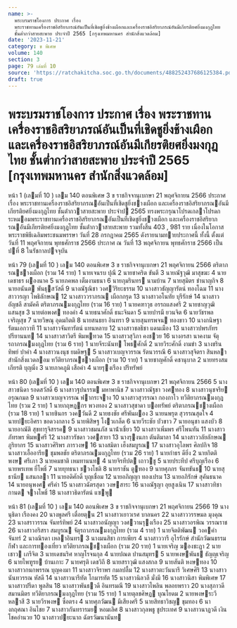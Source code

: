 ```yaml
---
name: >-
  พระบรมราชโองการ ประกาศ เรื่อง
  พระราชทานเครื่องราชอิสริยาภรณ์อันเป็นที่เชิดชูยิ่งช้างเผือกและเครื่องราชอิสริยาภรณ์อันมีเกียรติยศยิ่งมงกุฎไทย
  ชั้นต่ำกว่าสายสะพาย ประจำปี 2565 [กรุงเทพมหานคร สำนักสิ่งแวดล้อม]
date: '2023-11-21'
category: ข พิเศษ
volume: 140
section: 3
page: 79 เล่มที่ 10
source: 'https://ratchakitcha.soc.go.th/documents/488252437686125384.pdf'
draft: true
---
```


# พระบรมราชโองการ ประกาศ เรื่อง พระราชทานเครื่องราชอิสริยาภรณ์อันเป็นที่เชิดชูยิ่งช้างเผือกและเครื่องราชอิสริยาภรณ์อันมีเกียรติยศยิ่งมงกุฎไทย ชั้นต่ำกว่าสายสะพาย ประจำปี 2565 [กรุงเทพมหานคร สำนักสิ่งแวดล้อม]

หน้า 1 (เลมที่ 10 ) เลม 140 ตอนพิเศษ 3 ข ราชกิจจานุเบกษา 21 พฤศจิกายน 2566 ประกาศ เรื่อง พระราชทานเครื่องราชอิสริยาภรณอันเป็นที่เชิดชูยิ่งชางเผือก และเครื่องราชอิสริยาภรณอันมีเกียรติยศยิ่งมงกุฎไทย ชั้นต่ํากวาสายสะพาย ประจําป 2565 ทรงพระกรุณาโปรดเกลาโปรดกระหมอมพระราชทานเครื่องราชอิสริยาภรณอันเป็นที่เชิดชูยิ่งชางเผือก และเครื่องราชอิสริยาภรณอันมีเกียรติยศยิ่งมงกุฎไทย ชั้นต่ํากวาสายสะพาย รวมทั้งสิ้น 403 , 981 ราย เนื่องในโอกาสพระราชพิธีเฉลิมพระชนมพรรษา วันที่ 28 กรกฎาคม 2565 ดังรายนามทายประกาศนี้ ทั้งนี้ ตั้งแต่วันที่ 11 พฤศจิกายน พุทธศักราช 2566 ประกาศ ณ วันที่ 13 พฤศจิกายน พุทธศักราช 2566 เป็นปที่ 8 ในรัชกาลปจจุบัน

หน้า 79 (เลมที่ 10 ) เลม 140 ตอนพิเศษ 3 ข ราชกิจจานุเบกษา 21 พฤศจิกายน 2566 ตริตาภรณชางเผือก (รวม 14 ราย) 1 นายเจนรบ ปุณี 2 นายชาคริต ขันตี 3 นายณัฐวุฒิ มาสุขฆะ 4 นายเดชาธร ผองนาค 5 นายภคพล เต็มงามธนา 6 นายภุมรินทร นามบ้าน 7 นายสุมิตร ชํานาญกิจ 8 นายอนันต พันธุสวัสดิ์ 9 นางณัฐณิชา วงศวิริยะธรรม 10 นางสาวธัญญารัตน์ ทองโฉม 11 นางสาววรญา โพธิลักษณ 12 นางสาววราภรณ เผือกกรุด 13 นางสาวอโนทัย บุรีรักษ์ 14 นางสาวอัญชลี สามัคคี ตริตาภรณมงกุฎไทย (รวม 16 ราย) 1 นายคฑาวุธ อรรถแสงศรี 2 นายชาญวุฒิ แสนสุข 3 นายต่อพงศ ทองคํา 4 นายธนาศักดิ์ ธนะจินดา 5 นายปารมี ยวนจิต 6 นายวัชรพล เจริญสุข 7 นายวิษณุ อุดมกิตติ 8 นายสนธยา อินทรา 9 นายสุนทรพจน ทองขาว 10 นางกนิษฐา รัตนเอกวาที 11 นางสาวจันทารัตน์ แทนหลาบ 12 นางสาวชลธิชา แดนเมือง 13 นางสาวปพรภัทร ปรียานนท 14 นางสาวสาวิตรี พิมพทวด 15 นางสาวสุวิภา คงชวย 16 นางอรสา นาคงาม จัตุรถาภรณมงกุฎไทย (รวม 6 ราย) 1 นายจีระนันท โพธศักดิ์ 2 นายวิระศักดิ์ งามขํา 3 นางชรินทิพย์ ปาคํา 4 นางสาวนงนุช ยมดิษฐ 5 นางสาวเบญจวรรณ รัตนวรรณี 6 นางสาวสุจิตรา สินหลา สํานักสิ่งแวดลอม ทวีติยาภรณชางเผือก (รวม 10 ราย) 1 นายชาญศักดิ์ คชานุบาล 2 นายทรงสมเกียรติ บุญมิ่ง 3 นายภาคภูมิ เสือคํา 4 นายรุงเรือง ปรีทรัพย์

หน้า 80 (เลมที่ 10 ) เลม 140 ตอนพิเศษ 3 ข ราชกิจจานุเบกษา 21 พฤศจิกายน 2566 5 นางสาวชนิดา รอดสวัสดิ์ 6 นางสาวฐปนรรฆ มหาพานิช 7 นางสาวณัฐชา วงศทอง 8 นางสาวนุชจรีย อรุณกมล 9 นางสาวเบญจวรรณ ฟากระจาง 10 นางสาวสุวรรณา กองกาไว ทวีติยาภรณมงกุฎไทย (รวม 2 ราย) 1 นายกฤษฎกร พวงทอง 2 นางสาวสุชาดา บอทรัพย์ ตริตาภรณชางเผือก (รวม 18 ราย) 1 นายชินกร วงควันดี 2 นายธงชัย ศรีพันผอง 3 นายนพรุต สุวรรณสุดใจ 4 นายปยะอิศรา ขอดวงกลาง 5 นายพิสิษฐ โงวเกล็ด 6 นายวีระชัย บัวขาว 7 นายอนุชา แสงบัว 8 นายอาณัติ สุขทารุจิสรรค 9 นางสาวชมนภัส นาน้ําเชี่ยว 10 นางสาวเพิ่มพร ศรีโพนทัน 11 นางสาวภัทรพร พิมพศรี 12 นางสาวรัชดา วงศสายา 13 นางรุงนภา ตันติมาลา 14 นางสาววลัยลักษณ ภูริยากร 15 นางสาวศิริพร ภารวงษ 16 นางสมิตา เฮ็งสมบูรณ 17 นางสาวอุไลพร ศิลปกิจ 18 นางสาวเอื้ออารีย ชุมพลชัย ตริตาภรณมงกุฎไทย (รวม 26 ราย) 1 นายกําธร ดียิ่ง 2 นายกิตติพงษ ศรีเภา 3 นายคมชาติ เหมทานนท 4 นายจิรทีปต เถาวชู 5 นายประทีป ศรีบุญเรือง 6 นายพรเทพ ยี่โพธิ์ 7 นายยุทธนา ชวงโชติ 8 นายราชัน ตูทอง 9 นายศุภกร จันทขันธ 10 นายสุธานีย แสนกลา 11 นายอดิศักดิ์ บุญเชื่อม 12 นายอภิญญา ทองเปรม 13 นายอภิรักษ์ สุคันธนาค 14 นายอนุพงศ ศรีคํา 15 นางสาวฉัตรสุดา วงษสาระ 16 นางณัฐญา อุยสูงเนิน 17 นางสาวทิชากานต จางโพธิ์ 18 นางสาวธิดารัตน์ แซพู

หน้า 81 (เลมที่ 10 ) เลม 140 ตอนพิเศษ 3 ข ราชกิจจานุเบกษา 21 พฤศจิกายน 2566 19 นางนุธิดา เรืองคง 20 นางพูลศรี เตื่อยตุน 21 นางสาวเยาวเรศ บาลนคร 22 นางสาววรรษมล มุงคุณ 23 นางสราวรรณ จันทร์ทิพย์ 24 นางสาวอนัญญา วงศวานรุงเรือง 25 นางสาวอรพิณ วรรณราช 26 นางสาวอริสรา สมบูรณ จัตุรถาภรณมงกุฎไทย (รวม 4 ราย) 1 นายจิตติพัฒน วงคคําจันทร์ 2 นางณิรดา เหลาอินทร 3 นางมนสิชา การเพียร 4 นางสาววารี อุไรรักษ์ สํานักวัฒนธรรม กีฬา และการทองเที่ยว ทวีติยาภรณชางเผือก (รวม 20 ราย) 1 นายเจริญ ฆองชะฎา 2 นายเชาว เภรีจิต 3 นายเดชนริศ หาญโรจนกุล 4 นายปณต ปานสมุทร 5 นายพงษพันธ ธัญญเจริญ 6 นายไพฑูรย บ้านเกาะ 7 นายศรุติ เดชวิถี 8 นายสราวุฒิ แสงสกล 9 นายสันติ หงษทอง 10 นางสาวกนกพรรณ บุญคงมา 11 นางสาวจิราพร กมลปลื้ม 12 นางสาวตะวันนารี วิเศษศิริ 13 นางสาวนันทวรรณ หัสดี 14 นางสาวนารีทัต โกมารทัต 15 นางสาวนิลวลี มั่งมี 16 นางสาวนิสา พิมพิเศษ 17 นางสาวปรีดา พูลสิน 18 นางสาวพันธวดี อินทรมณี 19 นางสาวไพลิน พลอยพราว 20 นางสุภาวดี สมานมิตร ทวีติยาภรณมงกุฎไทย (รวม 15 ราย) 1 นายตุลชศิษฏ บุณโยดม 2 นายพงษระวี หลาสี 3 นายวีรพงษ ซื่อตรง 4 นายศุภวัฒน มีเสียงศรี 5 นายสิทธาวิชญ ขุมทอง 6 นางกฤศณา อินไชย 7 นางสาวกันทรารมย หอมเลิศ 8 นางสาวกุลพธู ชูประเทศ 9 นางสาวนาฏวดี เงินโชคอํานวย 10 นางสาวปยะนาถ ฉัตรวัฒนานันท
